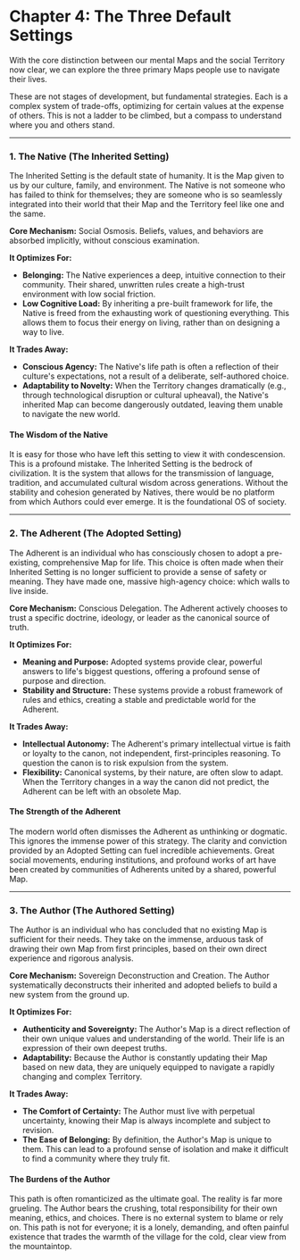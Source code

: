 # Chapter 4: The Three Default Settings

With the core distinction between our mental Maps and the social Territory now clear, we can explore the three primary Maps people use to navigate their lives.

These are not stages of development, but fundamental strategies. Each is a complex system of trade-offs, optimizing for certain values at the expense of others. This is not a ladder to be climbed, but a compass to understand where you and others stand.

---

### 1. The Native (The Inherited Setting)

The Inherited Setting is the default state of humanity. It is the Map given to us by our culture, family, and environment. The Native is not someone who has failed to think for themselves; they are someone who is so seamlessly integrated into their world that their Map and the Territory feel like one and the same.

**Core Mechanism:** Social Osmosis. Beliefs, values, and behaviors are absorbed implicitly, without conscious examination.

**It Optimizes For:**
*   **Belonging:** The Native experiences a deep, intuitive connection to their community. Their shared, unwritten rules create a high-trust environment with low social friction.
*   **Low Cognitive Load:** By inheriting a pre-built framework for life, the Native is freed from the exhausting work of questioning everything. This allows them to focus their energy on living, rather than on designing a way to live.

**It Trades Away:**
*   **Conscious Agency:** The Native's life path is often a reflection of their culture's expectations, not a result of a deliberate, self-authored choice.
*   **Adaptability to Novelty:** When the Territory changes dramatically (e.g., through technological disruption or cultural upheaval), the Native's inherited Map can become dangerously outdated, leaving them unable to navigate the new world.

#### The Wisdom of the Native

It is easy for those who have left this setting to view it with condescension. This is a profound mistake. The Inherited Setting is the bedrock of civilization. It is the system that allows for the transmission of language, tradition, and accumulated cultural wisdom across generations. Without the stability and cohesion generated by Natives, there would be no platform from which Authors could ever emerge. It is the foundational OS of society.

---

### 2. The Adherent (The Adopted Setting)

The Adherent is an individual who has consciously chosen to adopt a pre-existing, comprehensive Map for life. This choice is often made when their Inherited Setting is no longer sufficient to provide a sense of safety or meaning. They have made one, massive high-agency choice: which walls to live inside.

**Core Mechanism:** Conscious Delegation. The Adherent actively chooses to trust a specific doctrine, ideology, or leader as the canonical source of truth.

**It Optimizes For:**
*   **Meaning and Purpose:** Adopted systems provide clear, powerful answers to life's biggest questions, offering a profound sense of purpose and direction.
*   **Stability and Structure:** These systems provide a robust framework of rules and ethics, creating a stable and predictable world for the Adherent.

**It Trades Away:**
*   **Intellectual Autonomy:** The Adherent's primary intellectual virtue is faith or loyalty to the canon, not independent, first-principles reasoning. To question the canon is to risk expulsion from the system.
*   **Flexibility:** Canonical systems, by their nature, are often slow to adapt. When the Territory changes in a way the canon did not predict, the Adherent can be left with an obsolete Map.

#### The Strength of the Adherent

The modern world often dismisses the Adherent as unthinking or dogmatic. This ignores the immense power of this strategy. The clarity and conviction provided by an Adopted Setting can fuel incredible achievements. Great social movements, enduring institutions, and profound works of art have been created by communities of Adherents united by a shared, powerful Map.

---

### 3. The Author (The Authored Setting)

The Author is an individual who has concluded that no existing Map is sufficient for their needs. They take on the immense, arduous task of drawing their own Map from first principles, based on their own direct experience and rigorous analysis.

**Core Mechanism:** Sovereign Deconstruction and Creation. The Author systematically deconstructs their inherited and adopted beliefs to build a new system from the ground up.

**It Optimizes For:**
*   **Authenticity and Sovereignty:** The Author's Map is a direct reflection of their own unique values and understanding of the world. Their life is an expression of their own deepest truths.
*   **Adaptability:** Because the Author is constantly updating their Map based on new data, they are uniquely equipped to navigate a rapidly changing and complex Territory.

**It Trades Away:**
*   **The Comfort of Certainty:** The Author must live with perpetual uncertainty, knowing their Map is always incomplete and subject to revision.
*   **The Ease of Belonging:** By definition, the Author's Map is unique to them. This can lead to a profound sense of isolation and make it difficult to find a community where they truly fit.

#### The Burdens of the Author

This path is often romanticized as the ultimate goal. The reality is far more grueling. The Author bears the crushing, total responsibility for their own meaning, ethics, and choices. There is no external system to blame or rely on. This path is not for everyone; it is a lonely, demanding, and often painful existence that trades the warmth of the village for the cold, clear view from the mountaintop.
